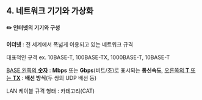## 4. 네트워크 기기와 가상화



#### :pencil2: 인터넷의 기기와 구성

**이더넷** : 전 세계에서 폭넓게 이용되고 있는 네트워크 규격

대표적인 규격 ex. 10BASE-T, 100BASE-TX, 1000BASE-T, 10BASE-T

<u>BASE 왼쪽의 **숫자**</u> : **Mbps** 또는 **Gbps**(비트/초)로 표시되는 **통신속도**, <u>오른쪽의 **T** 또는 **TX**</u> : **배선 방식**(두 쌍의 UDP 배선 등)

LAN 케이블 규격 형태 : 카테고리(CAT)